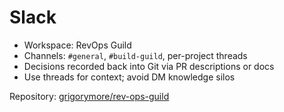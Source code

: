 # Slack

- Workspace: RevOps Guild
- Channels: `#general`, `#build-guild`, per-project threads
- Decisions recorded back into Git via PR descriptions or docs
- Use threads for context; avoid DM knowledge silos

Repository: [grigorymore/rev-ops-guild](https://github.com/grigorymore/rev-ops-guild)
